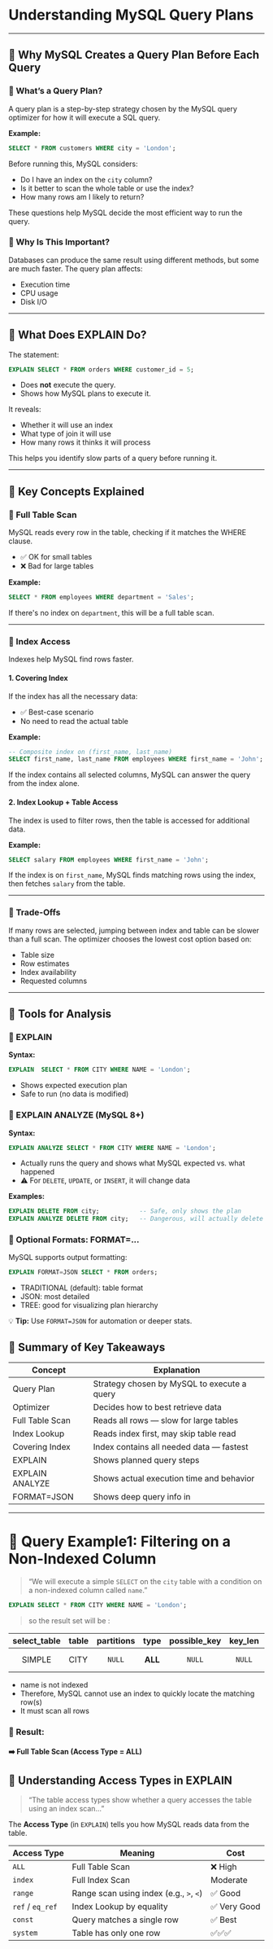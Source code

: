 # Understanding MySQL Query Plans

---

## 🔹 Why MySQL Creates a Query Plan Before Each Query

### 🔸 What’s a Query Plan?
A query plan is a step-by-step strategy chosen by the MySQL query optimizer for how it will execute a SQL query.

**Example:**
```sql
SELECT * FROM customers WHERE city = 'London';
```
Before running this, MySQL considers:
- Do I have an index on the `city` column?
- Is it better to scan the whole table or use the index?
- How many rows am I likely to return?

These questions help MySQL decide the most efficient way to run the query.

### 🔸 Why Is This Important?
Databases can produce the same result using different methods, but some are much faster. The query plan affects:
- Execution time
- CPU usage
- Disk I/O

---

## 🔹 What Does EXPLAIN Do?

The statement:
```sql
EXPLAIN SELECT * FROM orders WHERE customer_id = 5;
```
- Does **not** execute the query.
- Shows how MySQL plans to execute it.

It reveals:
- Whether it will use an index
- What type of join it will use
- How many rows it thinks it will process

This helps you identify slow parts of a query before running it.



---

## 🔹 Key Concepts Explained

### 🔸 Full Table Scan
MySQL reads every row in the table, checking if it matches the WHERE clause.

- ✅ OK for small tables
- ❌ Bad for large tables

**Example:**
```sql
SELECT * FROM employees WHERE department = 'Sales';
```
If there's no index on `department`, this will be a full table scan.

---

### 🔸 Index Access

Indexes help MySQL find rows faster.

#### 1. Covering Index
If the index has all the necessary data:
- ✅ Best-case scenario
- No need to read the actual table

**Example:**
```sql
-- Composite index on (first_name, last_name)
SELECT first_name, last_name FROM employees WHERE first_name = 'John';
```
If the index contains all selected columns, MySQL can answer the query from the index alone.

#### 2. Index Lookup + Table Access
The index is used to filter rows, then the table is accessed for additional data.

**Example:**
```sql
SELECT salary FROM employees WHERE first_name = 'John';
```
If the index is on `first_name`, MySQL finds matching rows using the index, then fetches `salary` from the table.

---

### 🔸 Trade-Offs

If many rows are selected, jumping between index and table can be slower than a full scan. The optimizer chooses the lowest cost option based on:
- Table size
- Row estimates
- Index availability
- Requested columns

---

## 🔹 Tools for Analysis

### 🔸 EXPLAIN
**Syntax:**
```sql
EXPLAIN  SELECT * FROM CITY WHERE NAME = 'London';
```
- Shows expected execution plan
- Safe to run (no data is modified)

### 🔸 EXPLAIN ANALYZE (MySQL 8+)
**Syntax:**
```sql
EXPLAIN ANALYZE SELECT * FROM CITY WHERE NAME = 'London';
```
- Actually runs the query and shows what MySQL expected vs. what happened
- ⚠️ For `DELETE`, `UPDATE`, or `INSERT`, it will change data

**Examples:**
```sql
EXPLAIN DELETE FROM city;           -- Safe, only shows the plan
EXPLAIN ANALYZE DELETE FROM city;   -- Dangerous, will actually delete rows!
```

### 🔸 Optional Formats: FORMAT=...
MySQL supports output formatting:
```sql
EXPLAIN FORMAT=JSON SELECT * FROM orders;
```
- TRADITIONAL (default): table format
- JSON: most detailed
- TREE: good for visualizing plan hierarchy

💡 **Tip:** Use `FORMAT=JSON` for automation or deeper stats.



## 🔹 Summary of Key Takeaways

| Concept           | Explanation                                      |
|-------------------|--------------------------------------------------|
| Query Plan        | Strategy chosen by MySQL to execute a query      |
| Optimizer         | Decides how to best retrieve data                |
| Full Table Scan   | Reads all rows — slow for large tables           |
| Index Lookup      | Reads index first, may skip table read           |
| Covering Index    | Index contains all needed data — fastest         |
| EXPLAIN           | Shows planned query steps                        |
| EXPLAIN ANALYZE   | Shows actual execution time and behavior         |
| FORMAT=JSON       | Shows deep query info in

---

# 🔹 Query Example1: Filtering on a Non-Indexed Column
> “We will execute a simple `SELECT` on the `city` table with a condition on a non-indexed column called `name`.”

```sql
EXPLAIN SELECT * FROM CITY WHERE NAME = 'London';
```

> so the result set will be :

| select_table | table | partitions | **type** | possible_key | key_len | ref    | rows | filtered | extra      | 
|:------------:|:------|:----------:|:--------:|:------------:|:-------:|:------:|------|:--------:|:----------:|
| SIMPLE       | CITY  | `NULL`     |  **ALL** | `NULL`       | `NULL`  | `NULL` | 4046 | 10.00    | Using where|



- name is not indexed
- Therefore, MySQL cannot use an index to quickly locate the matching row(s)
- It must scan all rows

### 🔸 Result:
#### ➡️ Full Table Scan (Access Type = ALL)


## 🔹 Understanding Access Types in EXPLAIN
> “The table access types show whether a query accesses the table using an index scan…”

The **Access Type** (in `EXPLAIN`) tells you how MySQL reads data from the table.


| Access Type      | Meaning                                 | Cost          |
| ---------------- | --------------------------------------- | --------------|
| `ALL`            | Full Table Scan                         | ❌ High      | 
| `index`          | Full Index Scan                         | Moderate      |
| `range`          | Range scan using index (e.g., `>`, `<`) | ✅ Good      |
| `ref` / `eq_ref` | Index Lookup by equality                | ✅ Very Good |
| `const`          | Query matches a single row              | ✅ Best      |
| `system`         | Table has only one row                  | ✅✅✅      |



